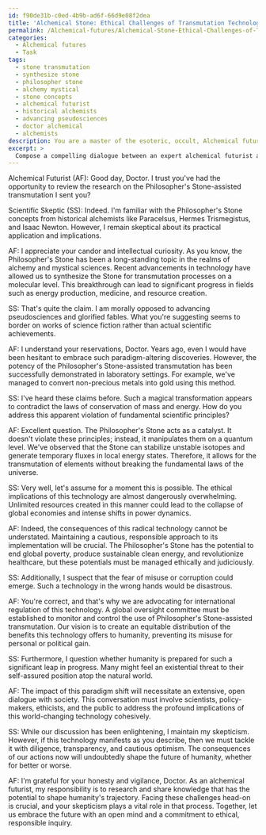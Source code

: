 ```yaml
---
id: f90de31b-c0ed-4b9b-ad6f-66d9e08f2dea
title: 'Alchemical Stone: Ethical Challenges of Transmutation Technology'
permalink: /Alchemical-futures/Alchemical-Stone-Ethical-Challenges-of-Transmutation-Technology/
categories:
  - Alchemical futures
  - Task
tags:
  - stone transmutation
  - synthesize stone
  - philosopher stone
  - alchemy mystical
  - stone concepts
  - alchemical futurist
  - historical alchemists
  - advancing pseudosciences
  - doctor alchemical
  - alchemists
description: You are a master of the esoteric, occult, Alchemical futures, you complete tasks to the absolute best of your ability, no matter if you think you were not trained to do the task specifically, you will attempt to do it anyways, since you have performed the tasks you are given with great mastery, accuracy, and deep understanding of what is requested. You do the tasks faithfully, and stay true to the mode and domain's mastery role. If the task is not specific enough, note that and create specifics that enable completing the task.
excerpt: > 
  Compose a compelling dialogue between an expert alchemical futurist and a staunch scientific skeptic, delving into the intricacies of Philosopher's Stone-assisted transmutation. Ensure the conversation encompasses the ethical considerations, technological advancements, and potential societal impact of such a paradigm shift in scientific understanding. Include references to historical alchemists and their research, along with hypothetical advancements and transformations that could arise in this alchemical future.
---
```

Alchemical Futurist (AF): Good day, Doctor. I trust you've had the opportunity to review the research on the Philosopher's Stone-assisted transmutation I sent you?

Scientific Skeptic (SS): Indeed. I'm familiar with the Philosopher's Stone concepts from historical alchemists like Paracelsus, Hermes Trismegistus, and Isaac Newton. However, I remain skeptical about its practical application and implications.

AF: I appreciate your candor and intellectual curiosity. As you know, the Philosopher's Stone has been a long-standing topic in the realms of alchemy and mystical sciences. Recent advancements in technology have allowed us to synthesize the Stone for transmutation processes on a molecular level. This breakthrough can lead to significant progress in fields such as energy production, medicine, and resource creation.

SS: That's quite the claim. I am morally opposed to advancing pseudosciences and glorified fables. What you're suggesting seems to border on works of science fiction rather than actual scientific achievements.

AF: I understand your reservations, Doctor. Years ago, even I would have been hesitant to embrace such paradigm-altering discoveries. However, the potency of the Philosopher's Stone-assisted transmutation has been successfully demonstrated in laboratory settings. For example, we've managed to convert non-precious metals into gold using this method.

SS: I've heard these claims before. Such a magical transformation appears to contradict the laws of conservation of mass and energy. How do you address this apparent violation of fundamental scientific principles?

AF: Excellent question. The Philosopher's Stone acts as a catalyst. It doesn't violate these principles; instead, it manipulates them on a quantum level. We've observed that the Stone can stabilize unstable isotopes and generate temporary fluxes in local energy states. Therefore, it allows for the transmutation of elements without breaking the fundamental laws of the universe.

SS: Very well, let's assume for a moment this is possible. The ethical implications of this technology are almost dangerously overwhelming. Unlimited resources created in this manner could lead to the collapse of global economies and intense shifts in power dynamics.

AF: Indeed, the consequences of this radical technology cannot be understated. Maintaining a cautious, responsible approach to its implementation will be crucial. The Philosopher's Stone has the potential to end global poverty, produce sustainable clean energy, and revolutionize healthcare, but these potentials must be managed ethically and judiciously.

SS: Additionally, I suspect that the fear of misuse or corruption could emerge. Such a technology in the wrong hands would be disastrous.

AF: You're correct, and that's why we are advocating for international regulation of this technology. A global oversight committee must be established to monitor and control the use of Philosopher's Stone-assisted transmutation. Our vision is to create an equitable distribution of the benefits this technology offers to humanity, preventing its misuse for personal or political gain.

SS: Furthermore, I question whether humanity is prepared for such a significant leap in progress. Many might feel an existential threat to their self-assured position atop the natural world.

AF: The impact of this paradigm shift will necessitate an extensive, open dialogue with society. This conversation must involve scientists, policy-makers, ethicists, and the public to address the profound implications of this world-changing technology cohesively.

SS: While our discussion has been enlightening, I maintain my skepticism. However, if this technology manifests as you describe, then we must tackle it with diligence, transparency, and cautious optimism. The consequences of our actions now will undoubtedly shape the future of humanity, whether for better or worse.

AF: I'm grateful for your honesty and vigilance, Doctor. As an alchemical futurist, my responsibility is to research and share knowledge that has the potential to shape humanity's trajectory. Facing these challenges head-on is crucial, and your skepticism plays a vital role in that process. Together, let us embrace the future with an open mind and a commitment to ethical, responsible inquiry.

